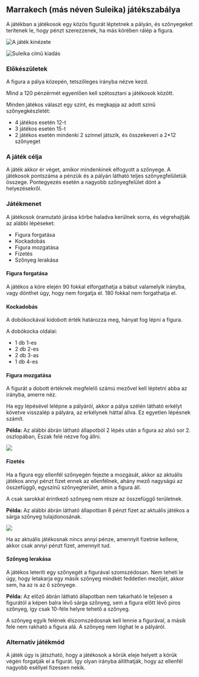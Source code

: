 ## Marrakech (más néven Suleika) játékszabálya

A játékban a játékosok egy közös figurát léptetnek a pályán, és szőnyegeket terítenek le, hogy pénzt szerezzenek, ha más körében rálép a figura.

![A játék kinézete](https://tarsasjatekok.com/files/common/0/06/06d/06dfc04c2838b724f9748ebd1c591bb6/p5800-1.jpg)

![Suleika című kiadás](https://giochisulnostrotavolo.files.wordpress.com/2013/04/9c8b4-suleikapremio.jpg?w=400&h=276)

### Előkészületek

A figura a pálya közepén, tetszőleges irányba nézve kezd.

Mind a 120 pénzérmét egyenlően kell szétosztani a játékosok között.

Minden játékos választ egy színt, és megkapja az adott színű szőnyegkészletét:
- 4 játékos esetén 12-t
- 3 játékos esetén 15-t
- 2 játékos esetén mindenki 2 színnel játszik, és összekeveri a 2*12 szőnyeget

### A játék célja

A játék akkor ér véget, amikor mindenkinek elfogyott a szőnyege.
A játékosok pontszáma a pénzük és a pályán látható teljes szőnyegfelületük összege.
Pontegyezés esetén a nagyobb szőnyegfelület dönt a helyezésekről.

### Játékmenet

A játékosok óramutató járása körbe haladva kerülnek sorra, és végrehajtják az alábbi lépéseket:
- Figura forgatása
- Kockadobás
- Figura mozgatása
- Fizetés
- Szőnyeg lerakása

#### Figura forgatása

A játékos a köre elején 90 fokkal elforgathatja a bábut valamelyik irányba, vagy dönthet úgy, hogy nem forgatja el.
180 fokkal nem forgathatja el.

#### Kockadobás

A dobókockával kidobott érték határozza meg, hányat fog lépni a figura.

A dobókocka oldalai:
- 1 db 1-es
- 2 db 2-es
- 2 db 3-as
- 1 db 4-es

#### Figura mozgatása

A figurát a dobott értéknek megfelelő számú mezővel kell léptetni abba az irányba, amerre néz.

Ha egy lépésével lelépne a pályáról, akkor a pálya szélén látható erkélyt követve visszalép a pályára, az erkélynek háttal állva.
Ez egyetlen lépésnek számít.

**Példa:**
Az alábbi ábrán látható állapotból 2 lépés után a figura az alsó sor 2. oszlopában, Észak felé nézve fog állni.

![](https://apocalyptech.com/bga/marrakech/screenshot.png?v=2)

#### Fizetés

Ha a figura egy ellenfél szőnyegén fejezte a mozgását, akkor az aktuális játékos annyi pénzt fizet ennek az ellenfélnek, ahány mező nagyságú az összefüggő, egyszínű szőnyegterület, amin a figura áll.

A csak sarokkal érintkező szőnyeg nem része az összefüggő területnek.

**Példa:**
Az alábbi ábrán látható állapotban 8 pénzt fizet az aktuális játékos a sárga szőnyeg tulajdonosának.

![](https://www.littlekrakenboardgame.com/wp-content/uploads/2019/02/Marrakech_Pay.jpg)

Ha az aktuális játékosnak nincs annyi pénze, amennyit fizetnie kellene, akkor csak annyi pénzt fizet, amennyit tud.

#### Szőnyeg lerakása

A játékos leteríti egy szőnyegét a figurával szomszédosan.
Nem teheti le úgy, hogy letakarja egy másik szőnyeg mindkét feddetlen mezőjét, akkor sem, ha az is az ő szőnyege.

**Példa:**
Az előző ábrán látható állapotban nem takarható le teljesen a figurától a képen balra lévő sárga szőnyeg, sem a figura előtt lévő piros szőnyeg, így csak 10-féle helyre tehető a szőnyeg.

A szőnyeg egyik felének élszomszédosnak kell lennie a figurával, a másik fele nem rakható a figura alá.
A szőnyeg nem lóghat le a pályáról.

### Alternatív játékmód

A játék úgy is játszható, hogy a játékosok a körük eleje helyett a körük végén forgatják el a figurát.
Így olyan irányba állíthatják, hogy az ellenfél nagyobb eséllyel fizessen nekik.
